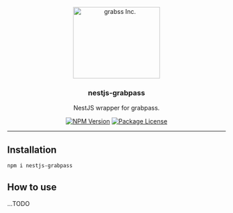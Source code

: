 <p align="center">
  <a href="https://www.grabss.co.jp/">
    <img src="https://www.grabss.co.jp/wp-content/themes/grabss-theme02/dist/images/logomark-grabss.svg" alt="grabss Inc." width="200" height="165">
  </a>
</p>

<h3 align="center">nestjs-grabpass</h3>

<p align="center">
  NestJS wrapper for grabpass.
</p>

<p align="center">
  <a href="https://www.npmjs.com/package/nestjs-grabpass" target="_blank"><img src="https://img.shields.io/npm/v/nestjs-grabpass.svg" alt="NPM Version" /></a>
  <a href="https://www.npmjs.com/package/nestjs-grabpass" target="_blank"><img src="https://img.shields.io/npm/l/nestjs-grabpass.svg" alt="Package License" /></a>
</p>

---

## Installation

```console
npm i nestjs-grabpass
```

## How to use

...TODO
